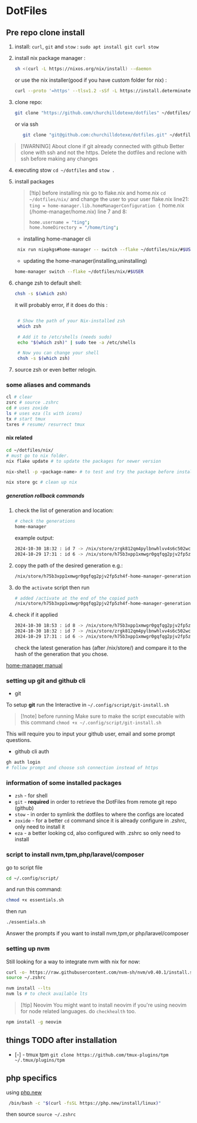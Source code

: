 # DotFiles

## Pre repo clone install

1. install: `curl`, `git` and `stow` : `sudo apt install git curl stow`
2. install nix package manager :

   ```bash
   sh <(curl -L https://nixos.org/nix/install) --daemon
   ```

   or use the nix installer(good if you have custom folder for nix) :

   ```bash
   curl --proto '=https' --tlsv1.2 -sSf -L https://install.determinate.systems/nix | sh -s -- install
   ```

3. clone repo:

   ```bash
   git clone "https://github.com/churchilldotexe/dotfiles" ~/dotfiles/
   ```

   or via ssh

   ```bash
      git clone "git@github.com:churchilldotexe/dotfiles.git" ~/dotfiles/
   ```

> [!WARNING] About clone
> if git already connected with github
> Better clone with ssh and not the https.
> Delete the dotfiles and reclone with ssh before making any changes

4. executing stow `cd ~/dotfiles` and `stow .`
5. install packages

   > [!tip] before installing nix
   > go to flake.nix and home.nix
   > `cd ~/dotfiles/nix/`
   > and change the user to your user
   > flake.nix line21: `ting = home-manager.lib.homeManagerConfiguration {`
   > home.nix (/home-manager/home.nix) line 7 and 8:
   >
   > ```bash
   > home.username = "ting";
   > home.homeDirectory = "/home/ting";
   > ```

   - installing home-manager cli

   ```bash
    nix run nixpkgs#home-manager -- switch --flake ~/dotfiles/nix/#$USER
   ```

   - updating the home-manager(installing,uninstalling)

   ```bash
   home-manager switch --flake ~/dotfiles/nix/#$USER
   ```

6. change zsh to default shell:

   ```bash
   chsh -s $(which zsh)
   ```

   it will probably error, if it does do this :

   ```bash

    # Show the path of your Nix-installed zsh
    which zsh

    # Add it to /etc/shells (needs sudo)
    echo "$(which zsh)" | sudo tee -a /etc/shells

    # Now you can change your shell
    chsh -s $(which zsh)
   ```

7. source zsh or even better relogin.

### some aliases and commands

```bash
cl # clear
zsrc # source .zshrc
cd # uses zoxide
ls # uses eza (ls with icons)
tx # start tmux
txres # resume/ resurrect tmux
```

#### nix related

```bash
cd ~/dotfiles/nix/
# must go to nix folder.
nix flake update # to update the packages for newer version

nix-shell -p <package-name> # to test and try the package before installing it

nix store gc # clean up nix

```

##### generation rollback commands

1. check the list of generation and location:

   ```bash
   # check the generations
   home-manager
   ```

   example output:

   ```bash
   2024-10-30 18:32 : id 7 -> /nix/store/zrgk812qm4pylbnwhlvv4s6c502wchap-home-manager-generation
   2024-10-29 17:31 : id 6 -> /nix/store/h75b3xpp1xmwgr0gqfqg2pjv2fp5zh4f-home-manager-generation
   ```

2. copy the path of the desired generation
   e.g.:

   ```bash
   /nix/store/h75b3xpp1xmwgr0gqfqg2pjv2fp5zh4f-home-manager-generation
   ```

3. do the `activate` script then run

   ```bash
   # added /activate at the end of the copied path
   /nix/store/h75b3xpp1xmwgr0gqfqg2pjv2fp5zh4f-home-manager-generation/activate
   ```

4. check if it applied

   ```bash
   2024-10-30 18:53 : id 8 -> /nix/store/h75b3xpp1xmwgr0gqfqg2pjv2fp5zh4f-home-manager-generation # shame has with id 6
   2024-10-30 18:32 : id 7 -> /nix/store/zrgk812qm4pylbnwhlvv4s6c502wchap-home-manager-generation
   2024-10-29 17:31 : id 6 -> /nix/store/h75b3xpp1xmwgr0gqfqg2pjv2fp5zh4f-home-manager-generation
   ```

   check the latest generation has (after /nix/store/)
   and compare it to the hash of the generation that you chose.

[home-manager manual](https://nix-community.github.io/home-manager/index.xhtml#sec-usage-rollbacks)

### setting up git and github cli

- git

To setup **git** run the Interactive in `~/.config/script/git-install.sh`

> [!note] before running
> Make sure to make the script executable with this command `chmod +x ~/.config/script/git-install.sh`

This will require you to input your github user, email and some prompt questions.

- github cli auth

```bash
gh auth login
# follow prompt and choose ssh connection instead of https
```

### information of some installed packages

- `zsh` - for shell
- `git` - **required** in order to retrieve the DotFiles from remote git repo (github)
- `stow` - in order to symlink the dotfiles to where the configs are located
- `zoxide` - for a better `cd` command since it is already configure in .zshrc, only need to install it
- `eza` - a better looking cd, also configured with .zshrc so only need to install

### script to install nvm,tpm,php/laravel/composer

go to script file

```bash
cd ~/.config/script/
```

and run this command:

```bash
chmod +x essentials.sh
```

then run

```bash
./essentials.sh
```

Answer the prompts if you want to install nvm,tpm,or php/laravel/composer

### setting up nvm

Still looking for a way to integrate nvm with nix for now:

```bash
curl -o- https://raw.githubusercontent.com/nvm-sh/nvm/v0.40.1/install.sh | bash
source ~/.zshrc

nvm install --lts
nvm ls # to check available lts
```

> [!tip] Neovim
> You might want to install neovim if you're using neovim for node related languages.
> do `checkhealth` too.

```bash
npm install -g neovim
```

## things TODO after installation

- [-] - tmux tpm `git clone https://github.com/tmux-plugins/tpm ~/.tmux/plugins/tpm`

## php specifics

using [php.new](https://php.new/)

```bash
 /bin/bash -c "$(curl -fsSL https://php.new/install/linux)"
```

then source `source ~/.zshrc`
